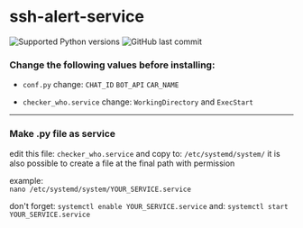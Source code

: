 # ssh-alert-service
![Supported Python versions](https://img.shields.io/badge/python-3.9-green.svg?style=for-the-badge&logo=appveyor) ![GitHub last commit](https://img.shields.io/github/last-commit/santiagz/ssh-alert-service?style=for-the-badge)
 
### Change the following values before installing:

- ```conf.py``` change: `CHAT_ID` `BOT_API` `CAR_NAME`

- `checker_who.service` change: `WorkingDirectory` and `ExecStart`
***
  
### Make .py file as service
edit this file: ```checker_who.service``` and copy to: `/etc/systemd/system/`
it is also possible to create a file at the final path with permission

example:  
```nano /etc/systemd/system/YOUR_SERVICE.service```

don't forget: `systemctl enable YOUR_SERVICE.service`
and: `systemctl start YOUR_SERVICE.service`
